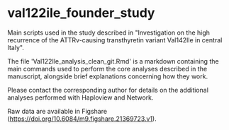 # val122ile_founder_study
Main scripts used in the study described in "Investigation on the high recurrence of the ATTRv-causing transthyretin variant Val142Ile in central Italy".

The file 'Val122Ile_analysis_clean_git.Rmd' is a markdown containing the main commands used to perform the core analyses described in the manuscript, alongside brief explanations concerning how they work.

Please contact the corresponding author for details on the additional analyses performed with Haploview and Network.

Raw data are available in Figshare (https://doi.org/10.6084/m9.figshare.21369723.v1).
